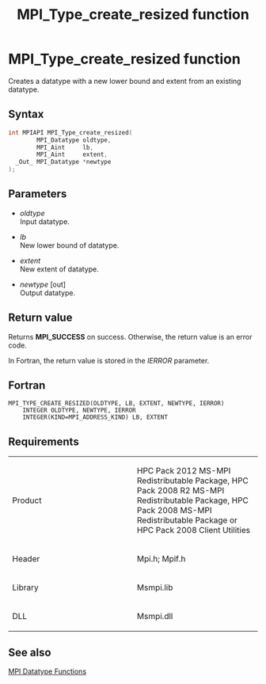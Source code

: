 ﻿---
title: MPI_Type_create_resized function
TOCTitle: MPI_Type_create_resized function
ms:assetid: 42b179ed-d5a9-4819-ac6b-88ebf868a90f
ms:mtpsurl: https://msdn.microsoft.com/en-us/library/Dn520559(v=VS.85)
ms:contentKeyID: 59361030
ms.date: 03/28/2018
mtps_version: v=VS.85
f1_keywords:
- MPI_TYPE_CREATE_RESIZED
- mpif/MPI_Type_create_resized
- mpi/MPI_TYPE_CREATE_RESIZED
dev_langs:
- C++
- C
---

# MPI\_Type\_create\_resized function

Creates a datatype with a new lower bound and extent from an existing datatype.

## Syntax

``` c++
int MPIAPI MPI_Type_create_resized(
        MPI_Datatype oldtype,
        MPI_Aint     lb,
        MPI_Aint     extent,
  _Out_ MPI_Datatype *newtype
);
```

## Parameters

  - *oldtype*  
    Input datatype.

  - *lb*  
    New lower bound of datatype.

  - *extent*  
    New extent of datatype.

  - *newtype* \[out\]  
    Output datatype.

## Return value

Returns **MPI\_SUCCESS** on success. Otherwise, the return value is an error code.

In Fortran, the return value is stored in the *IERROR* parameter.

## Fortran

    MPI_TYPE_CREATE_RESIZED(OLDTYPE, LB, EXTENT, NEWTYPE, IERROR)
        INTEGER OLDTYPE, NEWTYPE, IERROR
        INTEGER(KIND=MPI_ADDRESS_KIND) LB, EXTENT

## Requirements

<table>
<colgroup>
<col style="width: 50%" />
<col style="width: 50%" />
</colgroup>
<tbody>
<tr class="odd">
<td><p>Product</p></td>
<td><p>HPC Pack 2012 MS-MPI Redistributable Package, HPC Pack 2008 R2 MS-MPI Redistributable Package, HPC Pack 2008 MS-MPI Redistributable Package or HPC Pack 2008 Client Utilities</p></td>
</tr>
<tr class="even">
<td><p>Header</p></td>
<td>Mpi.h;
Mpif.h</td>
</tr>
<tr class="odd">
<td><p>Library</p></td>
<td>Msmpi.lib</td>
</tr>
<tr class="even">
<td><p>DLL</p></td>
<td>Msmpi.dll</td>
</tr>
</tbody>
</table>


## See also

[MPI Datatype Functions](mpi-datatype-functions.md)

